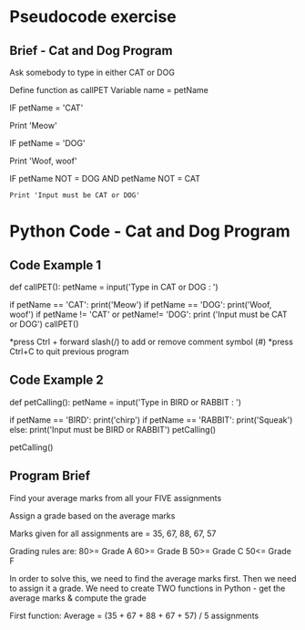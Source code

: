 # Pseudocode exercise
## Brief - Cat and Dog Program

Ask somebody to type in either CAT or DOG

Define function as callPET
Variable name = petName

IF petName = 'CAT'

  Print 'Meow'
  
IF petName = 'DOG'

  Print 'Woof, woof'
  
IF petName NOT = DOG AND petName NOT = CAT
  
    Print 'Input must be CAT or DOG'
    
    
# Python Code - Cat and Dog Program
## Code Example 1
def callPET():
  petName = input('Type in CAT or DOG : ')
  
  if petName == 'CAT':
    print('Meow')
  if petName == 'DOG':
    print('Woof, woof')
  if petName != 'CAT' or petName!= 'DOG':
    print ('Input must be CAT or DOG')
    callPET()

*press Ctrl + forward slash(/) to add or remove comment symbol (#)
*press Ctrl+C to quit previous program
###

## Code Example 2
def petCalling():
  petName = input('Type in BIRD or RABBIT : ')
  
  if petName == 'BIRD':
    print('chirp')
  if petName == 'RABBIT':
    print('Squeak')
  else:
    print('Input must be BIRD or RABBIT')
    petCalling()

petCalling()

## Program Brief

Find your average marks from all your FIVE assignments

Assign a grade based on the average marks

Marks given for all assignments are = 35, 67, 88, 67, 57

Grading rules are:  80>= Grade A
                    60>= Grade B
                    50>= Grade C
                    50<= Grade F
                    
In order to solve this, we need to find the average marks first. Then we need to assign it a grade.
We need to create TWO functions in Python - get the average marks & compute the grade
                    
First function: Average = (35 + 67 + 88 + 67 + 57) / 5 assignments
